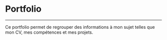 # Portfolio
***
Ce portfolio permet de regrouper des informations à mon sujet telles que mon CV, mes compétences et mes projets.